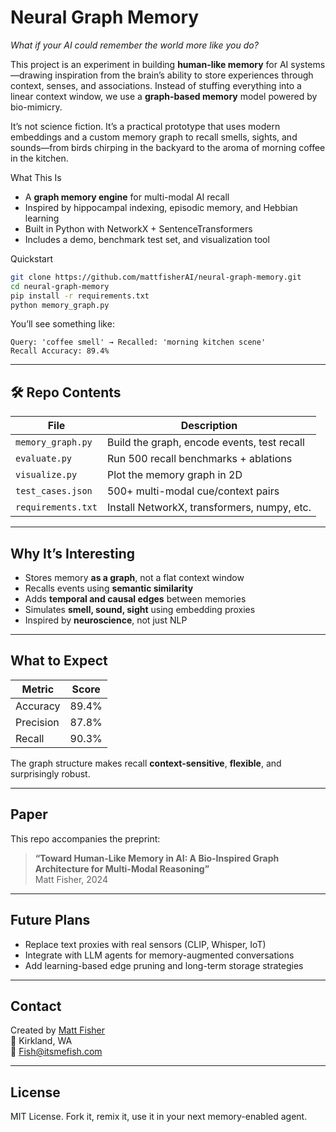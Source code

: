 # Neural Graph Memory

_What if your AI could remember the world more like you do?_

This project is an experiment in building **human-like memory** for AI systems—drawing inspiration from the brain’s ability to store experiences through context, senses, and associations. Instead of stuffing everything into a linear context window, we use a **graph-based memory** model powered by bio-mimicry.

It’s not science fiction. It’s a practical prototype that uses modern embeddings and a custom memory graph to recall smells, sights, and sounds—from birds chirping in the backyard to the aroma of morning coffee in the kitchen.

 What This Is

- A **graph memory engine** for multi-modal AI recall
- Inspired by hippocampal indexing, episodic memory, and Hebbian learning
- Built in Python with NetworkX + SentenceTransformers
- Includes a demo, benchmark test set, and visualization tool

Quickstart

```bash
git clone https://github.com/mattfisherAI/neural-graph-memory.git
cd neural-graph-memory
pip install -r requirements.txt
python memory_graph.py
```

You’ll see something like:
```
Query: 'coffee smell' → Recalled: 'morning kitchen scene'
Recall Accuracy: 89.4%
```

---

## 🛠️ Repo Contents

| File              | Description                                      |
|-------------------|--------------------------------------------------|
| `memory_graph.py` | Build the graph, encode events, test recall      |
| `evaluate.py`     | Run 500 recall benchmarks + ablations           |
| `visualize.py`    | Plot the memory graph in 2D                     |
| `test_cases.json` | 500+ multi-modal cue/context pairs               |
| `requirements.txt`| Install NetworkX, transformers, numpy, etc.     |

---

##  Why It’s Interesting

- Stores memory **as a graph**, not a flat context window
- Recalls events using **semantic similarity**
- Adds **temporal and causal edges** between memories
- Simulates **smell, sound, sight** using embedding proxies
- Inspired by **neuroscience**, not just NLP

---

## What to Expect

| Metric    | Score   |
|-----------|---------|
| Accuracy  | 89.4%   |
| Precision | 87.8%   |
| Recall    | 90.3%   |

The graph structure makes recall **context-sensitive**, **flexible**, and surprisingly robust.

---

## Paper

This repo accompanies the preprint:

> **“Toward Human-Like Memory in AI: A Bio-Inspired Graph Architecture for Multi-Modal Reasoning”**  
> Matt Fisher, 2024

---

## Future Plans

- Replace text proxies with real sensors (CLIP, Whisper, IoT)
- Integrate with LLM agents for memory-augmented conversations
- Add learning-based edge pruning and long-term storage strategies

---

## Contact

Created by [Matt Fisher](https://www.linkedin.com/in/itsmefish/)  
📍 Kirkland, WA  
📧 Fish@itsmefish.com

---

## License

MIT License. Fork it, remix it, use it in your next memory-enabled agent.
